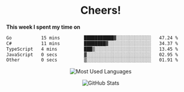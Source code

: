 <h1 align="center">Cheers!</h1>

**This week I spent my time on**
<!--START_SECTION:waka-->

```txt
Go           15 mins         ███████████▓░░░░░░░░░░░░░   47.24 %
C#           11 mins         ████████▓░░░░░░░░░░░░░░░░   34.37 %
TypeScript   4 mins          ███▒░░░░░░░░░░░░░░░░░░░░░   13.45 %
JavaScript   0 secs          ▓░░░░░░░░░░░░░░░░░░░░░░░░   02.95 %
Other        0 secs          ▒░░░░░░░░░░░░░░░░░░░░░░░░   01.91 %
```

<!--END_SECTION:waka-->

<p align="center"><img src="https://github-readme-stats.vercel.app/api/top-langs/?username=thnkrn&layout=compact&hide=html&theme=tokyonight" alt="Most Used Languages" /></p>

<p align="center"><img src="https://github-readme-stats.vercel.app/api?username=thnkrn&show_icons=true&count_private=true&theme=tokyonight&show=reviews&hide_rank=false&rank_icon=github" alt="GitHub Stats" /></p>

<!-- <p align="center"><a href="https://wakatime.com"><img src="https://wakatime.com/share/@thnkrn/40092326-d1bd-471b-89da-9a7c63939402.png" /></p>
 -->
